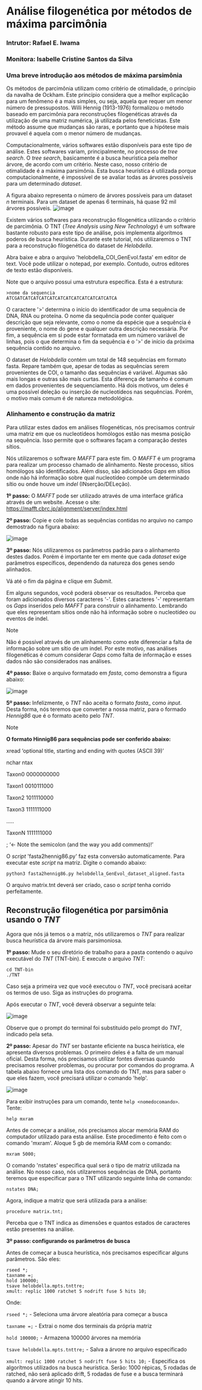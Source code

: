 # Análise filogenética por métodos de máxima parcimônia
### Intrutor: Rafael E. Iwama
### Monitora: Isabelle Cristine Santos da Silva

### Uma breve introdução aos métodos de máxima parsimônia

Os métodos de parcimônia utilizam como critério de otimalidade, o princípio da navalha de Ockham. Este princípio considera que a melhor explicação para um fenômeno é a mais simples, ou seja, aquela que requer um menor número de pressupostos. Willi Hennig (1913-1976) formalizou o método baseado em parcimônia para reconstruções filogenéticas através da utilização de uma matriz numérica, já utilizada pelos feneticistas. Este método assume que mudanças são raras, e portanto que a hipótese mais provavel é aquela com o menor número de mudanças.


Computacionalmente, vários softwares estão disponíveis para este tipo de análise. Estes softwares variam, principalmente, no processo de *tree search*. O *tree search*, basicamente é a busca heurística pela melhor árvore, de acordo com um critério. Neste caso, nosso critério de otimalidade é a máxima parsimônia. Esta busca heurística é utilizada porque computacionalmente, é impossível de se avaliar todas as árvores possíveis para um determinado *dataset*.

A figura abaixo representa o número de árvores possíveis para um dataset *n* terminais. Para um dataset de apenas 6 terminais, há quase 92 mil árvores possíveis. 
![image](https://github.com/user-attachments/assets/10fc6507-9bd6-4e1d-ae06-5011a81b816d)


Existem vários softwares para reconstrução filogenética utilizando o critério de parcimônia. O TNT (_Tree Analysis using New Technology_) é um software bastante robusto para este tipo de análise, pois implementa algorítmos poderos de busca heurística. Durante este tutorial, nós utilizaremos o TNT para a reconstrução filogenética do dataset de _Helobdella_.

Abra baixe e abra o arquivo 'helobdella_COI_GenEvol.fasta' em editor de text. Você pode utilizar o notepad, por exemplo. Contudo, outros editores de texto estão disponíveis.

Note que o arquivo possui uma estrutura específica. Esta é a estrutura:

```
>nome da sequencia
ATCGATCATCATCATCATCATCATCATCATCATCATCATCA

```

O caractere '>' determina o início do identificador de uma sequência de DNA, RNA ou proteína. O nome da sequência pode conter qualquer descrição que seja relevante, como o nome da espécie que a sequência é proveniente, o nome do gene e qualquer outra descrição necessária. Por fim, a sequência em si pode estar formatada em um número variável de linhas, pois o que determina o fim da sequência é o '>' de início da próxima sequência contido no arquivo.
 
O dataset de _Helobdella_ contém um total de 148 sequências em formato fasta. Repare também que, apesar de todas as sequências serem provenientes de COI, o tamanho das sequências é variável. Algumas são mais longas e outras são mais curtas. Esta diferença de tamanho é comum em dados provenientes de sequenciamento. Há dois motivos, um deles é uma possível deleção ou inserção de nucleotídeos nas sequências. Porém, o motivo mais comum é de natureza metodológica.


### Alinhamento e construção da matriz

Para utilizar estes dados em análises filogenéticas, nós precisamos contruir uma matriz em que os nucleotídeos homólogos estão nas mesma posição na sequência. Isso permite que o softwares façam a comparação destes sítios.

Nós utilizaremos o software _MAFFT_ para este fim. O _MAFFT_ é um programa para realizar um processo chamado de alinhamento. Neste processo, sítios homólogos são identificados. Além disso, são adicionados _Gaps_ em sítios onde não há informação sobre qual nucleotídeo compõe um determinado sítio ou onde houve um _indel_ (INserção/DELeção).

**1º passo:**
O _MAFFT_ pode ser utilizado através de uma interface gráfica através de um website. Acesse o site: https://mafft.cbrc.jp/alignment/server/index.html

**2º passo:**
Copie e cole todas as sequências contidas no arquivo no campo demostrado na figura abaixo:

![image](https://github.com/user-attachments/assets/9f023a58-e481-49f8-a59d-4da74454ea96)

**3º passo:**
Nós utilizaremos os parâmetros padrão para o alinhamento destes dados. Porém é importante ter em mente que cada _dataset_ exige parâmetros específicos, dependendo da natureza dos genes sendo alinhados.

Vá até o fim da página e clique em _Submit_.

Em alguns segundos, você poderá observar os resultados. Perceba que foram adicionados diversos caracteres '-'. Estes caracteres '-' representam os _Gaps_ inseridos pelo _MAFFT_ para construir o alinhamento. Lembrando que eles representam sítios onde não há informação sobre o nucleotídeo ou eventos de indel.

> [!NOTE]
> Não é possível através de um alinhamento como este diferenciar a falta de informação sobre um sítio de um indel. Por este motivo, nas análises filogenéticas é comum considerar _Gaps_ como falta de informação e esses dados não são considerados nas análises.

**4º passo:**
Baixe o arquivo formatado em _fasta_, como demonstra a figura abaixo:

![image](https://github.com/user-attachments/assets/b0bcab5c-3d6e-4dc1-96ca-cce63b0f0faf)

**5º passo:**
Infelizmente, o _TNT_ não aceita o formato _fasta__ como _input_. Desta forma, nós teremos que converter a nossa matriz, para o formado _Hennig86_ que é o formato aceito pelo _TNT_.


> [!NOTE]
> **O formato Hinnig86 para sequências pode ser conferido abaixo:**
>
> 
> xread ‘optional title, starting and ending with quotes (ASCII 39)’
> 
>nchar ntax
> 
>Taxon0 0000000000
> 
>Taxon1 0010111000
> 
>Taxon2 1011110000
> 
>Taxon3 1111111000
> 
>…..
> 
>TaxonN 1111111000
> 
>; ‘<- Note the semicolon (and the way you add comments)!’
>

O _script_ 'fasta2hennig86.py' faz esta conversão automaticamente. Para executar este _script_ na matriz. Digite o comando abaixo: 


```
python3 fasta2hennig86.py helobdella_GenEvol_dataset_aligned.fasta
```

O arquivo matrix.tnt deverá ser criado, caso o _script_ tenha corrido perfeitamente.

## Reconstrução filogenética por parsimônia usando o _TNT_

Agora que nós já temos o a matriz, nós utilizaremos o _TNT_ para realizar busca heurística da árvore mais parsimoniosa.

**1º passo:**
Mude o seu diretório de trabalho para a pasta contendo o aquivo executável do _TNT_ (TNT-bin). E execute o arquivo _TNT_: 

```
cd TNT-bin
./TNT
```

Caso seja a primeira vez que você executou o _TNT_, você precisará aceitar os termos de uso. Siga as instruções do programa.

Após executar o _TNT_, você deverá observar a seguinte tela:

![image](https://github.com/user-attachments/assets/e2ea46cd-a1e8-466d-a428-7e9da6af3d18)

Observe que o prompt do terminal foi substituido pelo prompt do _TNT_, indicado pela seta.


**2º passo:**
Apesar do _TNT_ ser bastante eficiente na busca heirística, ele apresenta diversos problemas. O primeiro deles é a falta de um manual oficial. Desta forma, nós precisamos utilizar fontes diversas quando precisamos resolver problemas, ou procurar por comandos do programa. A tabela abaixo fornece uma lista dos comando do TNT, mas para saber o que eles fazem, você precisará utilizar o comando 'help'.

![image](https://github.com/user-attachments/assets/7ea14c6b-61d5-4b73-8d4d-4646d6fde6a4)

Para exibir instruções para um comando, tente ```help <nomedocomando>```. Tente:


```
help mxram
```

Antes de começar a análise, nós precisamos alocar memória RAM do computador utilizado para esta análise. Este procedimento é feito com o comando 'mxram'. Aloque 5 gb de memória RAM com o comando:

```
mxram 5000;
```

O comando 'nstates' especifica qual será o tipo de matriz utilizada na análise. No nosso caso, nós utilzaremos sequências de DNA, portanto teremos que especificar para o TNT utilizando seguinte linha de comando:


```
nstates DNA;
```

Agora, indique a matriz que será utilizada para a análise:

```
procedure matrix.tnt;
```

Perceba que o TNT indica as dimensões e quantos estados de caracteres estão presentes na análise.

**3º passo: configurando os parâmetros de busca**

Antes de começar a busca heurística, nós precisamos especificar alguns parâmetros. São eles:

```
rseed *;
taxname =;
hold 100000;
tsave helobdella.mpts.tnttre;
xmult: replic 1000 ratchet 5 nodrift fuse 5 hits 10;
```

Onde: 

```rseed *;``` - Seleciona uma árvore aleatória para começar a busca

```taxname =;``` - Extrai o nome dos terminais da própria matriz

```hold 100000;``` - Armazena 100000 árvores na memória

```tsave helobdella.mpts.tnttre;``` - Salva a árvore no arquivo especificado

```xmult: replic 1000 ratchet 5 nodrift fuse 5 hits 10;``` - Especifica os algorítmos utilizados na busca heurística. Serão: 1000 répicas, 5 rodadas de ratched, não será aplicado drift, 5 rodadas de fuse e a busca terminará quando a árvore atingir 10 hits.




